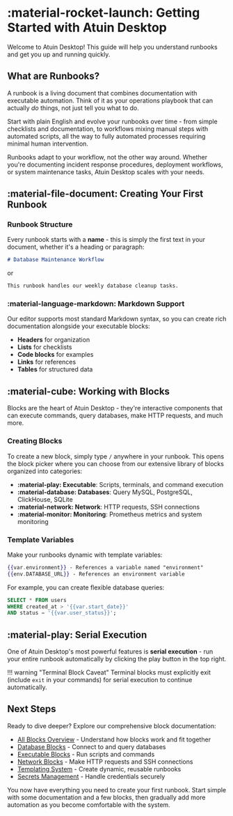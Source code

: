 # :material-rocket-launch: Getting Started with Atuin Desktop

Welcome to Atuin Desktop! This guide will help you understand runbooks and get you up and running quickly.

## What are Runbooks?

A runbook is a living document that combines documentation with executable automation. Think of it as your operations playbook that can actually *do* things, not just tell you what to do.

Start with plain English and evolve your runbooks over time - from simple checklists and documentation, to workflows mixing manual steps with automated scripts, all the way to fully automated processes requiring minimal human intervention.

Runbooks adapt to your workflow, not the other way around. Whether you're documenting incident response procedures, deployment workflows, or system maintenance tasks, Atuin Desktop scales with your needs.

## :material-file-document: Creating Your First Runbook

### Runbook Structure

Every runbook starts with a **name** - this is simply the first text in your document, whether it's a heading or paragraph:

```markdown
# Database Maintenance Workflow
```

or

```markdown
This runbook handles our weekly database cleanup tasks.
```

### :material-language-markdown: Markdown Support  

Our editor supports most standard Markdown syntax, so you can create rich documentation alongside your executable blocks:

- **Headers** for organization
- **Lists** for checklists  
- **Code blocks** for examples
- **Links** for references
- **Tables** for structured data

## :material-cube: Working with Blocks

Blocks are the heart of Atuin Desktop - they're interactive components that can execute commands, query databases, make HTTP requests, and much more.

### Creating Blocks

To create a new block, simply type `/` anywhere in your runbook. This opens the block picker where you can choose from our extensive library of blocks organized into categories:

- **:material-play: Executable**: Scripts, terminals, and command execution
- **:material-database: Databases**: Query MySQL, PostgreSQL, ClickHouse, SQLite
- **:material-network: Network**: HTTP requests, SSH connections  
- **:material-monitor: Monitoring**: Prometheus metrics and system monitoring

### Template Variables

Make your runbooks dynamic with template variables:

```handlebars
{{var.environment}} - References a variable named "environment"
{{env.DATABASE_URL}} - References an environment variable
```

For example, you can create flexible database queries:

```sql
SELECT * FROM users 
WHERE created_at > '{{var.start_date}}'
AND status = '{{var.user_status}}';
```

## :material-play: Serial Execution

One of Atuin Desktop's most powerful features is **serial execution** - run your entire runbook automatically by clicking the play button in the top right.

!!! warning "Terminal Block Caveat"
    Terminal blocks must explicitly exit (include `exit` in your commands) for serial execution to continue automatically.

## Next Steps

Ready to dive deeper? Explore our comprehensive block documentation:

- [All Blocks Overview](blocks/index.md) - Understand how blocks work and fit together
- [Database Blocks](blocks/databases/index.md) - Connect to and query databases
- [Executable Blocks](blocks/executable/README.md) - Run scripts and commands  
- [Network Blocks](blocks/network/README.md) - Make HTTP requests and SSH connections
- [Templating System](templating.md) - Create dynamic, reusable runbooks
- [Secrets Management](secrets.md) - Handle credentials securely

You now have everything you need to create your first runbook. Start simple with some documentation and a few blocks, then gradually add more automation as you become comfortable with the system.
